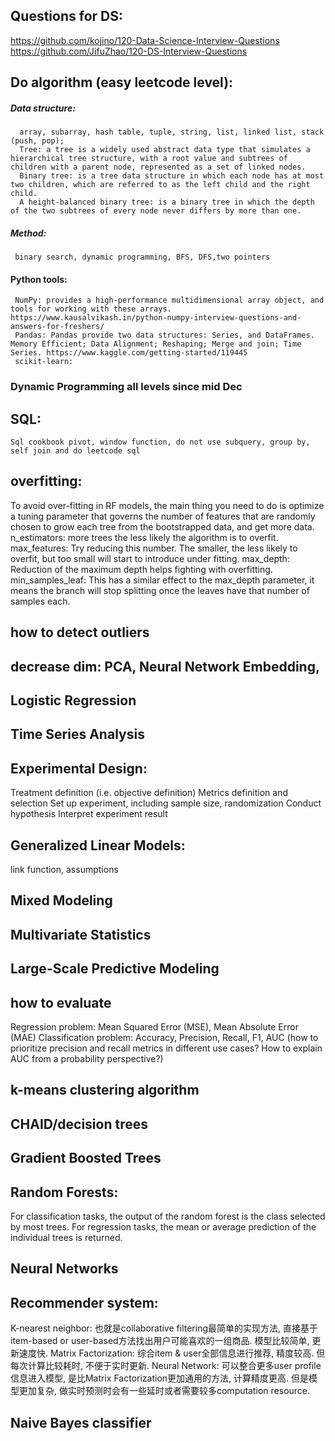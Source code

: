 ## Questions for DS:
https://github.com/kojino/120-Data-Science-Interview-Questions
https://github.com/JifuZhao/120-DS-Interview-Questions
## Do algorithm (easy leetcode level):
##### Data structure: 
      array, subarray, hash table, tuple, string, list, linked list, stack (push, pop);
      Tree: a tree is a widely used abstract data type that simulates a hierarchical tree structure, with a root value and subtrees of children with a parent node, represented as a set of linked nodes.
      Binary tree: is a tree data structure in which each node has at most two children, which are referred to as the left child and the right child.
      A height-balanced binary tree: is a binary tree in which the depth of the two subtrees of every node never differs by more than one.

##### Method: 
     binary search, dynamic programming, BFS, DFS,two pointers
#### Python tools:
     NumPy: provides a high-performance multidimensional array object, and tools for working with these arrays. https://www.kausalvikash.in/python-numpy-interview-questions-and-answers-for-freshers/
     Pandas: Pandas provide two data structures: Series, and DataFrames. Memory Efficient; Data Alignment; Reshaping; Merge and join; Time Series. https://www.kaggle.com/getting-started/119445
     scikit-learn:

### Dynamic Programming all levels since mid Dec

## SQL: 
    Sql cookbook pivot, window function, do not use subquery, group by, self join and do leetcode sql 
## overfitting: 
To avoid over-fitting in RF models, the main thing you need to do is optimize a tuning parameter that governs the number of features that are randomly chosen to grow each tree from the bootstrapped data, and get more data. n_estimators: more trees the less likely the algorithm is to overfit.
max_features: Try reducing this number. The smaller, the less likely to overfit, but too small will start to introduce under fitting.
max_depth: Reduction of the maximum depth helps fighting with overfitting.
min_samples_leaf: This has a similar effect to the max_depth parameter, it means the branch will stop splitting once the leaves have that number of samples each.

## how to detect outliers
## decrease dim: PCA,  Neural Network Embedding, 
## Logistic Regression
## Time Series Analysis
## Experimental Design:
Treatment definition (i.e. objective definition)
Metrics definition and selection
Set up experiment, including sample size, randomization
Conduct hypothesis
Interpret experiment result
## Generalized Linear Models:
link function, assumptions
## Mixed Modeling
## Multivariate Statistics
## Large-Scale Predictive Modeling
## how to evaluate
Regression problem: Mean Squared Error (MSE), Mean Absolute Error (MAE)
Classification problem: Accuracy, Precision, Recall, F1, AUC (how to prioritize precision and recall metrics in different use cases? How to explain AUC from a probability perspective?)
## k-means clustering algorithm
## CHAID/decision trees
## Gradient Boosted Trees
## Random Forests:
For classification tasks, the output of the random forest is the class selected by most trees. For regression tasks, the mean or average prediction of the individual trees is returned. 
## Neural Networks
## Recommender system:
K-nearest neighbor: 也就是collaborative filtering最简单的实现方法, 直接基于item-based or user-based方法找出用户可能喜欢的一组商品. 模型比较简单, 更新速度快.
Matrix Factorization: 综合item & user全部信息进行推荐, 精度较高. 但每次计算比较耗时, 不便于实时更新.
Neural Network: 可以整合更多user profile信息进入模型, 是比Matrix Factorization更加通用的方法, 计算精度更高. 但是模型更加复杂, 做实时预测时会有一些延时或者需要较多computation resource.

## Naive Bayes classifier

